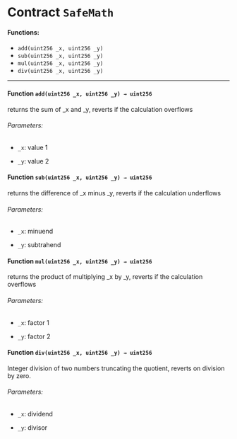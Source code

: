 # Contract `SafeMath`



#### Functions:
- `add(uint256 _x, uint256 _y)`
- `sub(uint256 _x, uint256 _y)`
- `mul(uint256 _x, uint256 _y)`
- `div(uint256 _x, uint256 _y)`


---

#### Function `add(uint256 _x, uint256 _y) → uint256`
returns the sum of _x and _y, reverts if the calculation overflows

###### Parameters:
- `_x`:   value 1

- `_y`:   value 2

#### Function `sub(uint256 _x, uint256 _y) → uint256`
returns the difference of _x minus _y, reverts if the calculation underflows

###### Parameters:
- `_x`:   minuend

- `_y`:   subtrahend

#### Function `mul(uint256 _x, uint256 _y) → uint256`
returns the product of multiplying _x by _y, reverts if the calculation overflows

###### Parameters:
- `_x`:   factor 1

- `_y`:   factor 2

#### Function `div(uint256 _x, uint256 _y) → uint256`
Integer division of two numbers truncating the quotient, reverts on division by zero.

###### Parameters:
- `_x`:   dividend

- `_y`:   divisor




